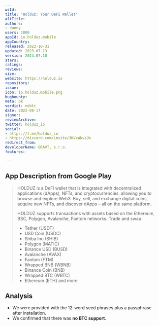 ```yaml
---
wsId: 
title: 'Holduz: Your DeFi Wallet'
altTitle: 
authors:
- danny
users: 1000
appId: io.holduz.mobile
appCountry: 
released: 2022-10-31
updated: 2023-07-13
version: 2023.07.10
stars: 
ratings: 
reviews: 
size: 
website: https://holduz.io
repository: 
issue: 
icon: io.holduz.mobile.png
bugbounty: 
meta: ok
verdict: nobtc
date: 2023-08-17
signer: 
reviewArchive: 
twitter: holduz_io
social:
- https://t.me/holduz_io
- https://discord.com/invite/3KVxWNvsJx
redirect_from: 
developerName: GRAVT, s.r.o.
features: 

---
```


## App Description from Google Play

> HOLDUZ is a DeFi wallet that is integrated with decentralized applications (dApps), NFTs, and cryptocurrencies, allowing you to browse and explore Web3. Buy, sell, and exchange digital coins, acquire new NFTs, and discover dApps – all on the same platform.
>
> HOLDUZ supports transactions with assets based on the Ethereum, BSC, Polygon, Avalanche, Fantom networks. Trade and swap:
>
> - Tether (USDT)
> - USD Coin (USDC)
> - Shiba Inu (SHIB)
> - Polygon (MATIC)
> - Binance USD (BUSD)
> - Avalanche (AVAX)
> - Fantom (FTM)
> - Wrapped BNB (WBNB)
> - Binance Coin (BNB)
> - Wrapped BTC (WBTC)
> - Ethereum (ETH) and more

## Analysis 

- We were provided with the 12-word seed phrases plus a passphrase after installation.
- We confirmed that there was **no BTC support**.